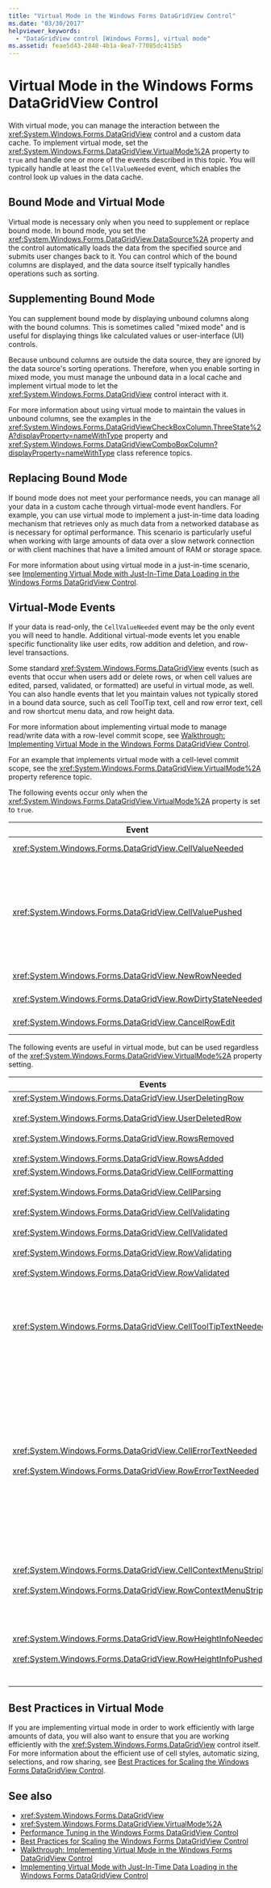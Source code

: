 ```yaml
---
title: "Virtual Mode in the Windows Forms DataGridView Control"
ms.date: "03/30/2017"
helpviewer_keywords: 
  - "DataGridView control [Windows Forms], virtual mode"
ms.assetid: feae5d43-2848-4b1a-8ea7-77085dc415b5
---
```

# Virtual Mode in the Windows Forms DataGridView Control
With virtual mode, you can manage the interaction between the <xref:System.Windows.Forms.DataGridView> control and a custom data cache. To implement virtual mode, set the <xref:System.Windows.Forms.DataGridView.VirtualMode%2A> property to `true` and handle one or more of the events described in this topic. You will typically handle at least the `CellValueNeeded` event, which enables the control look up values in the data cache.  
  
## Bound Mode and Virtual Mode  
 Virtual mode is necessary only when you need to supplement or replace bound mode. In bound mode, you set the <xref:System.Windows.Forms.DataGridView.DataSource%2A> property and the control automatically loads the data from the specified source and submits user changes back to it. You can control which of the bound columns are displayed, and the data source itself typically handles operations such as sorting.  
  
## Supplementing Bound Mode  
 You can supplement bound mode by displaying unbound columns along with the bound columns. This is sometimes called "mixed mode" and is useful for displaying things like calculated values or user-interface (UI) controls.  
  
 Because unbound columns are outside the data source, they are ignored by the data source's sorting operations. Therefore, when you enable sorting in mixed mode, you must manage the unbound data in a local cache and implement virtual mode to let the <xref:System.Windows.Forms.DataGridView> control interact with it.  
  
 For more information about using virtual mode to maintain the values in unbound columns, see the examples in the <xref:System.Windows.Forms.DataGridViewCheckBoxColumn.ThreeState%2A?displayProperty=nameWithType> property and <xref:System.Windows.Forms.DataGridViewComboBoxColumn?displayProperty=nameWithType> class reference topics.  
  
## Replacing Bound Mode  
 If bound mode does not meet your performance needs, you can manage all your data in a custom cache through virtual-mode event handlers. For example, you can use virtual mode to implement a just-in-time data loading mechanism that retrieves only as much data from a networked database as is necessary for optimal performance. This scenario is particularly useful when working with large amounts of data over a slow network connection or with client machines that have a limited amount of RAM or storage space.  
  
 For more information about using virtual mode in a just-in-time scenario, see [Implementing Virtual Mode with Just-In-Time Data Loading in the Windows Forms DataGridView Control](implementing-virtual-mode-jit-data-loading-in-the-datagrid.md).  
  
## Virtual-Mode Events  
 If your data is read-only, the `CellValueNeeded` event may be the only event you will need to handle. Additional virtual-mode events let you enable specific functionality like user edits, row addition and deletion, and row-level transactions.  
  
 Some standard <xref:System.Windows.Forms.DataGridView> events (such as events that occur when users add or delete rows, or when cell values are edited, parsed, validated, or formatted) are useful in virtual mode, as well. You can also handle events that let you maintain values not typically stored in a bound data source, such as cell ToolTip text, cell and row error text, cell and row shortcut menu data, and row height data.  
  
 For more information about implementing virtual mode to manage read/write data with a row-level commit scope, see [Walkthrough: Implementing Virtual Mode in the Windows Forms DataGridView Control](implementing-virtual-mode-wf-datagridview-control.md).  
  
 For an example that implements virtual mode with a cell-level commit scope, see the <xref:System.Windows.Forms.DataGridView.VirtualMode%2A> property reference topic.  
  
 The following events occur only when the <xref:System.Windows.Forms.DataGridView.VirtualMode%2A> property is set to `true`.  
  
|Event|Description|  
|-----------|-----------------|  
|<xref:System.Windows.Forms.DataGridView.CellValueNeeded>|Used by the control to retrieve a cell value from the data cache for display. This event occurs only for cells in unbound columns.|  
|<xref:System.Windows.Forms.DataGridView.CellValuePushed>|Used by the control to commit user input for a cell to the data cache. This event occurs only for cells in unbound columns.<br /><br /> Call the <xref:System.Windows.Forms.DataGridView.UpdateCellValue%2A> method when changing a cached value outside of a <xref:System.Windows.Forms.DataGridView.CellValuePushed> event handler to ensure that the current value is displayed in the control and to apply any automatic sizing modes currently in effect.|  
|<xref:System.Windows.Forms.DataGridView.NewRowNeeded>|Used by the control to indicate the need for a new row in the data cache.|  
|<xref:System.Windows.Forms.DataGridView.RowDirtyStateNeeded>|Used by the control to determine whether a row has any uncommitted changes.|  
|<xref:System.Windows.Forms.DataGridView.CancelRowEdit>|Used by the control to indicate that a row should revert to its cached values.|  
  
 The following events are useful in virtual mode, but can be used regardless of the <xref:System.Windows.Forms.DataGridView.VirtualMode%2A> property setting.  
  
|Events|Description|  
|------------|-----------------|  
|<xref:System.Windows.Forms.DataGridView.UserDeletingRow><br /><br /> <xref:System.Windows.Forms.DataGridView.UserDeletedRow><br /><br /> <xref:System.Windows.Forms.DataGridView.RowsRemoved><br /><br /> <xref:System.Windows.Forms.DataGridView.RowsAdded>|Used by the control to indicate when rows are deleted or added, letting you update the data cache accordingly.|  
|<xref:System.Windows.Forms.DataGridView.CellFormatting><br /><br /> <xref:System.Windows.Forms.DataGridView.CellParsing><br /><br /> <xref:System.Windows.Forms.DataGridView.CellValidating><br /><br /> <xref:System.Windows.Forms.DataGridView.CellValidated><br /><br /> <xref:System.Windows.Forms.DataGridView.RowValidating><br /><br /> <xref:System.Windows.Forms.DataGridView.RowValidated>|Used by the control to format cell values for display and to parse and validate user input.|  
|<xref:System.Windows.Forms.DataGridView.CellToolTipTextNeeded>|Used by the control to retrieve cell ToolTip text when the <xref:System.Windows.Forms.DataGridView.DataSource%2A> property is set or the <xref:System.Windows.Forms.DataGridView.VirtualMode%2A> property is `true`.<br /><br /> Cell ToolTips are displayed only when the <xref:System.Windows.Forms.DataGridView.ShowCellToolTips%2A> property value is `true`.|  
|<xref:System.Windows.Forms.DataGridView.CellErrorTextNeeded><br /><br /> <xref:System.Windows.Forms.DataGridView.RowErrorTextNeeded>|Used by the control to retrieve cell or row error text when the <xref:System.Windows.Forms.DataGridView.DataSource%2A> property is set or the <xref:System.Windows.Forms.DataGridView.VirtualMode%2A> property is `true`.<br /><br /> Call the <xref:System.Windows.Forms.DataGridView.UpdateCellErrorText%2A> method or the <xref:System.Windows.Forms.DataGridView.UpdateRowErrorText%2A> method when you change the cell or row error text to ensure that the current value is displayed in the control.<br /><br /> Cell and row error glyphs are displayed when the <xref:System.Windows.Forms.DataGridView.ShowCellErrors%2A> and <xref:System.Windows.Forms.DataGridView.ShowRowErrors%2A> property values are `true`.|  
|<xref:System.Windows.Forms.DataGridView.CellContextMenuStripNeeded><br /><br /> <xref:System.Windows.Forms.DataGridView.RowContextMenuStripNeeded>|Used by the control to retrieve a cell or row <xref:System.Windows.Forms.ContextMenuStrip> when the control <xref:System.Windows.Forms.DataGridView.DataSource%2A> property is set or the <xref:System.Windows.Forms.DataGridView.VirtualMode%2A> property is `true`.|  
|<xref:System.Windows.Forms.DataGridView.RowHeightInfoNeeded><br /><br /> <xref:System.Windows.Forms.DataGridView.RowHeightInfoPushed>|Used by the control to retrieve or store row height information in the data cache. Call the <xref:System.Windows.Forms.DataGridView.UpdateRowHeightInfo%2A> method when changing the cached row height information outside of a <xref:System.Windows.Forms.DataGridView.RowHeightInfoPushed> event handler to ensure that the current value is used in the display of the control.|  
  
## Best Practices in Virtual Mode  
 If you are implementing virtual mode in order to work efficiently with large amounts of data, you will also want to ensure that you are working efficiently with the <xref:System.Windows.Forms.DataGridView> control itself. For more information about the efficient use of cell styles, automatic sizing, selections, and row sharing, see [Best Practices for Scaling the Windows Forms DataGridView Control](best-practices-for-scaling-the-windows-forms-datagridview-control.md).  
  
## See also

- <xref:System.Windows.Forms.DataGridView>
- <xref:System.Windows.Forms.DataGridView.VirtualMode%2A>
- [Performance Tuning in the Windows Forms DataGridView Control](performance-tuning-in-the-windows-forms-datagridview-control.md)
- [Best Practices for Scaling the Windows Forms DataGridView Control](best-practices-for-scaling-the-windows-forms-datagridview-control.md)
- [Walkthrough: Implementing Virtual Mode in the Windows Forms DataGridView Control](implementing-virtual-mode-wf-datagridview-control.md)
- [Implementing Virtual Mode with Just-In-Time Data Loading in the Windows Forms DataGridView Control](implementing-virtual-mode-jit-data-loading-in-the-datagrid.md)
